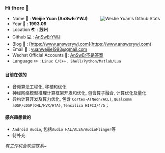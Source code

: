 ### Hi there 👋
<a href="#">
<img align="right" alt="WeiJie Yuan's Github Stats" src="https://github-readme-stats.vercel.app/api?username=AnSwErYWJ&show_icons=true">
</a>

- Name :boy: : **Weijie Yuan (AnSwErYWJ)**
- Year :birthday: : **1993.09**
- Location :earth_asia: : **苏州**
- Github :computer: : [AnSwErYWJ](https://github.com/AnSwErYWJ)
- Blog :pencil: : [https://www.answerywj.com](https://www.answerywj.com) 
- Email :email: : [yuanweijie1993@gmail.com](https://mail.google.com)
- Wechat Official Accounts :penguin:: [AnSwEr不是答案](https://github.com/AnSwErYWJ/DogFood/blob/master/Template/wechat_public_qdode.png)
- Language :pencil2: : `Linux C/C++, Shell/Python/Matlab/Lua`

#### 目前在做的
- 音频算法工程化, 移植和优化
- 神经网络模型推理计算框架开发和优化, 包含算子融合, 计算优化及量化
- 异构计算开发及算力优化, 包含 `Cortex-A(Neon/ACL)`, `Qualcomm aDSP/cDSP(QHL/HVX/HTA)`, `Tensilica HIFI3/4/5`；

#### 感兴趣想做的
- `Android Audio`, 包括`Audio HAL/ALSA/AudioFlinger`等
- 待补充

*有工作机会欢迎联系~*
